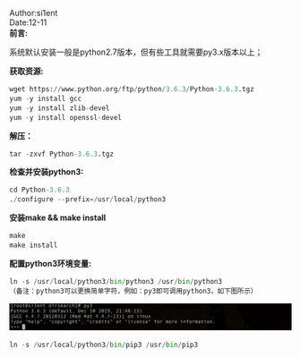 Author:si1ent  
Date:12-11  
__前言:__  

系统默认安装一般是python2.7版本，但有些工具就需要py3.x版本以上；  

__获取资源:__  
```python
wget https://www.python.org/ftp/python/3.6.3/Python-3.6.3.tgz 
yum -y install gcc 
yum -y install zlib-devel 
yum -y install openssl-devel

```
__解压：__  
```python
tar -zxvf Python-3.6.3.tgz
```
__检查并安装python3:__  
```python
cd Python-3.6.3
./configure --prefix=/usr/local/python3
```
__安装make && make install__  
```python
make 
make install
```
__配置python3环境变量:__  
```python
ln -s /usr/local/python3/bin/python3 /usr/bin/python3 
（备注：python3可以更换简单字符，例如：py3即可调用python3，如下图所示）
```
![alt](https://github.com/si1ent-le/code-study/blob/master/py3.png)
```python
ln -s /usr/local/python3/bin/pip3 /usr/bin/pip3
```

